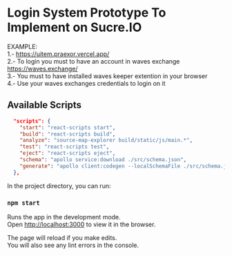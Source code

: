 # Login System Prototype To Implement on Sucre.IO <br>

EXAMPLE: <br>
1.- https://uitem.praexor.vercel.app/<br>
2.- To login you must to have an account in waves exchange https://waves.exchange/<br>
3.- You must to have installed waves keeper extention in your browser <br>
4.- Use your waves exchanges credentials to login on it<br>

## Available Scripts

```json
  "scripts": {
    "start": "react-scripts start",
    "build": "react-scripts build",
    "analyze": "source-map-explorer build/static/js/main.*",
    "test": "react-scripts test",
    "eject": "react-scripts eject",
    "schema": "apollo service:download ./src/schema.json",
    "generate": "apollo client:codegen --localSchemaFile ./src/schema.json --target typescript"
  },
```

In the project directory, you can run:

### `npm start`

Runs the app in the development mode.<br>
Open [http://localhost:3000](http://localhost:3000) to view it in the browser.

The page will reload if you make edits.<br>
You will also see any lint errors in the console.



